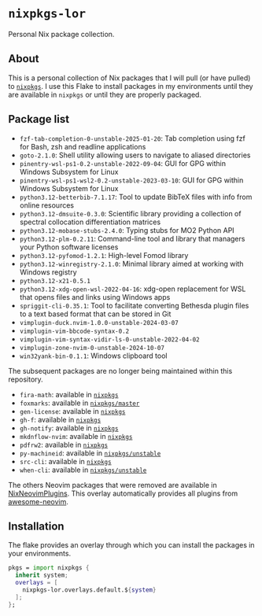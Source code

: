 # `nixpkgs-lor`

Personal Nix package collection.

## About

This is a personal collection of Nix packages that
I will pull (or have pulled) to [`nixpkgs`][nixpkgs].
I use this Flake to install packages in my environments
until they are available in `nixpkgs` or until they are properly packaged.

[nixpkgs]: https://github.com/NixOS/nixpkgs

## Package list

<!-- editorconfig-checker-disable -->

- `fzf-tab-completion-0-unstable-2025-01-20`: Tab completion using fzf for Bash, zsh and readline applications
- `goto-2.1.0`: Shell utility allowing users to navigate to aliased directories
- `pinentry-wsl-ps1-0.2-unstable-2022-09-04`: GUI for GPG within Windows Subsystem for Linux
- `pinentry-wsl-ps1-wsl2-0.2-unstable-2023-03-10`: GUI for GPG within Windows Subsystem for Linux
- `python3.12-betterbib-7.1.17`: Tool to update BibTeX files with info from online resources
- `python3.12-dmsuite-0.3.0`: Scientific library providing a collection of spectral collocation differentiation matrices
- `python3.12-mobase-stubs-2.4.0`: Typing stubs for MO2 Python API
- `python3.12-plm-0.2.11`: Command-line tool and library that managers your Python software licenses
- `python3.12-pyfomod-1.2.1`: High-level Fomod library
- `python3.12-winregistry-2.1.0`: Minimal library aimed at working with Windows registry
- `python3.12-x21-0.5.1`
- `python3.12-xdg-open-wsl-2022-04-16`: xdg-open replacement for WSL that opens files and links using Windows apps
- `spriggit-cli-0.35.1`: Tool to facilitate converting Bethesda plugin files to a text based format that can be stored in Git
- `vimplugin-duck.nvim-1.0.0-unstable-2024-03-07`
- `vimplugin-vim-bbcode-syntax-0.2`
- `vimplugin-vim-syntax-vidir-ls-0-unstable-2022-04-02`
- `vimplugin-zone-nvim-0-unstable-2024-10-07`
- `win32yank-bin-0.1.1`: Windows clipboard tool

<!-- editorconfig-checker-enable -->

The subsequent packages are no longer being maintained within this repository.

- `fira-math`: available in [`nixpkgs`][fira-math]
- `foxmarks`: available in [`nixpkgs/master`][foxmarks]
- `gen-license`: available in [`nixpkgs`][gen-license]
- `gh-f`: available in [`nixpkgs`][gh-f]
- `gh-notify`: available in [`nixpkgs`][gh-notify]
- `mkdnflow-nvim`: available in [`nixpkgs`][mkdnflow-nvim]
- `pdfrw2`: available in [`nixpkgs`][pdfrw2]
- `py-machineid`: available in [`nixpkgs/unstable`][py-machineid]
- `src-cli`: available in [`nixpkgs`][src-cli]
- `when-cli`: available in [`nixpkgs/unstable`][when-cli]

The others Neovim packages that were removed
are available in [NixNeovimPlugins].
This overlay automatically provides all plugins from [awesome-neovim].

<!-- editorconfig-checker-disable -->

[pdfrw2]: https://github.com/NixOS/nixpkgs/blob/nixos-24.05/pkgs/development/python-modules/pdfrw2/default.nix
[fira-math]: https://github.com/NixOS/nixpkgs/blob/nixos-24.05/pkgs/by-name/fi/fira-math/package.nix
[foxmarks]: https://github.com/NixOS/nixpkgs/blob/master/pkgs/by-name/fo/foxmarks/package.nix
[gen-license]: https://github.com/NixOS/nixpkgs/blob/nixos-24.05/pkgs/development/tools/gen-license/default.nix
[gh-f]: https://github.com/NixOS/nixpkgs/blob/nixos-24.05/pkgs/by-name/gh/gh-f/package.nix
[gh-notify]: https://github.com/NixOS/nixpkgs/blob/nixos-24.05/pkgs/by-name/gh/gh-notify/package.nix
[mkdnflow-nvim]: https://github.com/NixOS/nixpkgs/blob/d65bceaee0fb1e64363f7871bc43dc1c6ecad99f/pkgs/applications/editors/vim/plugins/generated.nix#L5583
[py-machineid]: https://github.com/NixOS/nixpkgs/blob/nixos-unstable/pkgs/development/python-modules/py-machineid/default.nix
[src-cli]: https://github.com/NixOS/nixpkgs/blob/nixos-24.05/pkgs/development/tools/misc/src-cli/default.nix
[when-cli]: https://github.com/NixOS/nixpkgs/blob/nixos-unstable/pkgs/by-name/wh/when-cli/package.nix
[NixNeovimPlugins]: https://github.com/NixNeovim/NixNeovimPlugins
[awesome-neovim]: https://github.com/rockerBOO/awesome-neovim

<!-- editorconfig-checker-enable -->

## Installation

The flake provides an overlay through which
you can install the packages in your environments.

```nix
pkgs = import nixpkgs {
  inherit system;
  overlays = [
    nixpkgs-lor.overlays.default.${system}
  ];
};
```
